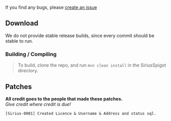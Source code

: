 If you find any bugs, please [create an issue](../../issues/new)

## Download
We do not provide stable release builds, since every commit should be stable to run.

### Building / Compiling
> To build, clone the repo, and run `mvn clean install` in the SiriusSpigot directory.

## Patches
**All credit goes to the people that made these patches.**<br>
*Give credit where credit is due!*

```
[Sirius-0001] Created Licence & Username & Address and status sql.
```
